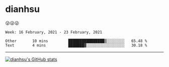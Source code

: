 
# dianhsu

:stuck_out_tongue_winking_eye::stuck_out_tongue_winking_eye::stuck_out_tongue_winking_eye:

<!--START_SECTION:waka-->
```text
Week: 16 February, 2021 - 23 February, 2021

Other       10 mins         ████████████████▒░░░░░░░░   65.48 % 
Text        4 mins          ███████▓░░░░░░░░░░░░░░░░░   30.18 % 
```
<!--END_SECTION:waka-->

---

[![dianhsu's GitHub stats](https://github-readme-stats.vercel.app/api?username=dianhsu)](https://github.com/anuraghazra/github-readme-stats)
